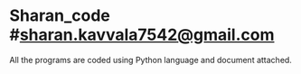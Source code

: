 # Sharan_code #sharan.kavvala7542@gmail.com
All the programs are coded using Python language
and document attached.

